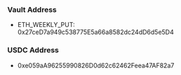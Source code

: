 ### Vault Address
- ETH_WEEKLY_PUT: 0x27ceD7a949c538775E5a66a8582dc24dD6d5e5D4
### USDC Address
- 0xe059aA96255990826D0d62c62462Feea47AF82a7
